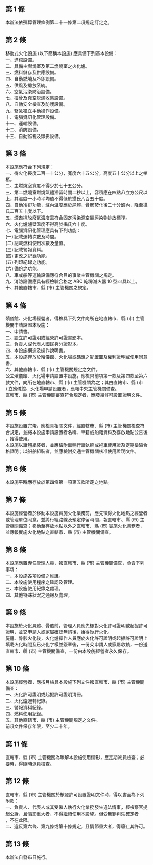 第 1 條
-------
本辦法依殯葬管理條例第二十一條第二項規定訂定之。

第 2 條
-------
移動式火化設施 (以下簡稱本設施) 應具備下列基本設備：  
一、進棺設備。  
二、具備主燃燒室及第二燃燒室之火化爐。  
三、燃料儲存及供應設備。  
四、自動燃燒及冷卻設備。  
五、供風及排放系統。  
六、空氣污染防治設備。  
七、撿骨及真空灰燼收集設備。  
八、自動安全檢查及防護設備。  
九、緊急獨立手動操作設備。  
十、電腦資訊化管理設備。  
十一、運輸設備。  
十二、消防設備。  
十三、自動監視及錄影設備。

第 3 條
-------
本設施應符合下列規定：  
一、得火化長度二百一十公分，寬度六十五公分，高度五十公分以上之棺  
    柩。  
二、主燃燒室寬度不得少於七十五公分。  
三、第二燃燒室燃燒氣體滯留時間二秒以上，容積應在四點八立方公尺以  
    上，其溫度一小時平均值不得低於攝氏八百五十度。  
四、自動冷卻功能，爐內溫度應於屍體、骨骸焚化後二十分鐘內，降至攝  
    氏二百五十度以下。  
五、煙囪排放廢氣濃度需符合固定污染源空氣污染物排放標準。  
六、火化爐爐壁溫度不得高於攝氏六十度。  
七、電腦資訊化管理應具有下列功能：  
 (一) 記載運轉次數及時間。  
 (二) 記載燃料使用次數及量值。  
 (三) 記載警報資料。  
 (四) 更改之記錄功能。  
 (五) 列印紀錄之功能。  
 (六) 備份之功能。  
八、車或船等運輸設備應符合目的事業主管機關之規定。  
九、消防設備應具有經檢驗合格之 ABC  乾粉滅火器 10 型四具以上。  
十、其他直轄市、縣 (市) 主管機關之規定。

第 4 條
-------
殯儀館、火化場經營者，得檢具下列文件向所在地直轄市、縣 (市) 主管  
機關申請設置本設施：  
一、申請書。  
二、設立許可證明或經營許可證書影本。  
三、負責人或代表人國民身分證影本。  
四、本設施構造及操作說明書。  
五、本設施存放於殯儀館、火化場或碼頭之配置圖及權利證明或使用同意  
    書。  
六、其他直轄市、縣 (市) 主管機關規定之文件。  
公立殯儀館、火化場申請設置本設施，應檢具前項第一款及第四款至第六  
款文件，向所在地直轄市、縣 (市) 主管機關為之；其由直轄市、縣 (市  
) 立殯儀館、火化場申請設置者，應報中央主管機關備查。  
直轄市、縣 (市) 主管機關審查符合規定者，應發給許可設置證明文件。

第 5 條
-------
本設施設置完竣，應檢具相關文件，經直轄市、縣 (市) 主管機關檢查符  
合規定，並將本設施申請設置者名稱、車籍或船籍資料及存放地點公告後  
，始得使用。  
本設施以車體組裝者，並應檢附車輛行車執照或拖車使用證及定期檢驗合  
格證明；以船舶組裝者，並應檢附交通主管機關核准使用證明文件。

第 6 條
-------
本設施平時應存放於第四條第一項第五款所定之地點。

第 7 條
-------
本設施經營者於移動本設施實施火化業務前，應先徵得火化地點之經營者  
或管理單位同意，並將行經路線及預定停留時間，報直轄市、縣 (市) 主  
管機關備查；移動至存放地點以外之直轄市、縣 (市) 實施火化業務者，  
並應報實施火化地點之直轄市、縣 (市) 主管機關備查。

第 8 條
-------
本設施應置專任管理人員，報直轄市、縣 (市) 主管機關備查，負責下列  
事項：  
一、本設施各項設備之維護。  
二、本設施使用程序之確認及管理。  
三、本設施使用紀錄之處理。  
四、其他特殊狀況之通報及處理。

第 9 條
-------
本設施於火化屍體、骨骸前，管理人員應先核對火化許可證明或起掘許可  
證明，並交申請人或家屬確認無誤後，始得執行火化。  
屍體、骨骸火化後，火化爐操作人員應於火化許可證明或起掘許可證明上  
填載火化時間及已火化字樣並簽章後，一份交申請人或家屬收執，一份送  
直轄市、縣 (市) 主管機關備查，一份由本設施經營者永久保存。

第 10 條
--------
本設施經營者，應按月檢具本設施下列文件報直轄市、縣 (市) 主管機關  
備查：  
一、火化許可證明或起掘許可證明清冊。  
二、火化爐運轉紀錄。  
三、警報資料紀錄。  
四、燃料使用紀錄。  
五、其他直轄市、縣 (市) 主管機關規定之文件。  
前項文件保存年限，至少二十年。

第 11 條
--------
直轄市、縣 (市) 主管機關為瞭解本設施使用情形，應定期派員檢查；必  
要時，得隨時派員檢查。

第 12 條
--------
直轄市、縣 (市) 主管機關於核發許可設置證明文件時，得以書面為下列  
附款：  
一、負責人、代表人或其受僱人執行火化業務發生違法情事，經檢察官提  
    起公訴，且情節重大者，不得繼續使用本設施。但受無罪判決確定者  
    ，不在此限。  
二、違反第六條、第九條或第十條規定，且情節重大者，得廢止其許可。

第 13 條
--------
本辦法自發布日施行。

